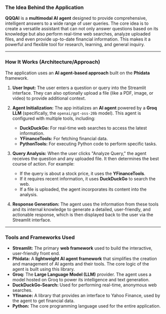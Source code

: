 ### The Idea Behind the Application

**QQQAI** is a **multimodal AI agent** designed to provide comprehensive, intelligent answers to a wide range of user queries. The core idea is to create a versatile assistant that can not only answer questions based on its knowledge but also perform real-time web searches, analyze uploaded files, and even provide up-to-date financial information. This makes it a powerful and flexible tool for research, learning, and general inquiry.

---

### How It Works (Architecture/Approach)

The application uses an **AI agent-based approach** built on the **Phidata** framework.

1.  **User Input:** The user enters a question or query into the Streamlit interface. They can also optionally upload a file (like a PDF, image, or video) to provide additional context.

2.  **Agent Initialization:** The app initializes an **AI agent** powered by a **Groq LLM** (specifically, the `openai/gpt-oss-20b` model). This agent is configured with multiple tools, including:
    * **DuckDuckGo:** For real-time web searches to access the latest information.
    * **YFinanceTools:** For fetching financial data.
    * **PythonTools:** For executing Python code to perform specific tasks.

3.  **Query Analysis:** When the user clicks "Analyze Query," the agent receives the question and any uploaded file. It then determines the best course of action. For example:
    * If the query is about a stock price, it uses the **YFinanceTools**.
    * If it requires recent information, it uses **DuckDuckGo** to search the web.
    * If a file is uploaded, the agent incorporates its content into the analysis.

4.  **Response Generation:** The agent uses the information from these tools and its internal knowledge to generate a detailed, user-friendly, and actionable response, which is then displayed back to the user via the Streamlit interface.

---

### Tools and Frameworks Used

* **Streamlit:** The primary **web framework** used to build the interactive, user-friendly front end.
* **Phidata:** A **lightweight AI agent framework** that simplifies the creation and management of AI agents and their tools. The core logic of the agent is built using this library.
* **Groq:** The **Large Language Model (LLM)** provider. The agent uses a model hosted on Groq to power its intelligence and text generation.
* **DuckDuckGo-Search:** Used for performing real-time, anonymous web searches.
* **Yfinance:** A library that provides an interface to Yahoo Finance, used by the agent to get financial data.
* **Python:** The core programming language used for the entire application.
